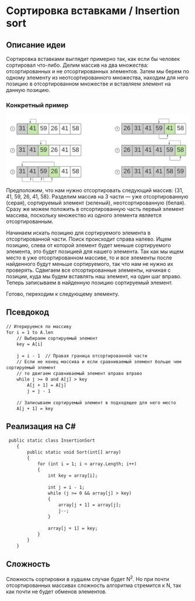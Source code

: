 # Сортировка вставками / Insertion sort
## Описание идеи
Сортировка вставками выглядит примерно так, как если бы человек сортировал что-либо. Делим массив на два множества: отсортированных и не отсортированных элементов. Затем мы берем по одному элементу из неотсортированного множества, находим для него позицию в отсортированном множестве и вставляем элемент на данную позицию.

### Конкретный пример
![Схема сортировки](./Images/sorting_diagram.jpeg)
Предположим, что нам нужно отсортировать следующий массив: {31, 41, 59, 26, 41, 58}. Разделим массив на 3 части — уже отсортированную (серая), сортируемый элемент (зеленый), неотсортированную (белая). Сразу же можем положить в отсортированную часть первый элемент массива, поскольку множество из одного элемента является отсортированным.

Начинаем искать позицию для сортируемого элемента в отсортированной части. Поиск происходит справа налево. Ищем позицию, слева от которой элемент будет меньше сортируемого элемента, это будет позицией для нашего элемента. Так как мы ищем место в уже отсортированном массиве, то и все элементы после найденного будут меньше сортируемого, так что нам не нужно их проверять. Сдвигаем все отсортированные элементы, начиная с позиции, куда мы будем вставлять наш элемент, на один шаг вправо. Теперь записываем в найденную позицию сортируемый элемент.

Готово, переходим к следующему элементу.

## Псевдокод

```
// Итерируемся по массиву
for i = 1 to A.len
    // Выбираем сортируемый элемент
    key = A[i]
    
    j = i - 1  // Правая граница отсортированной части
    // Если не конец массива и если сравниваемый элемент больше чем сортируемый элемент
    // то двигаем сравниваемый элемент вправо вправо
    while j >= 0 and A[j] > key 
        A[j + 1] = A[j]
        j = j - 1
    
    // Записываем сортируемый элемент в подходящее для него место        
    A[j + 1] = key
```
## Реализация на C#
```
 public static class InsertionSort
    {
        public static void Sort(int[] array)
        {
            for (int i = 1; i < array.Length; i++)
            {
                int key = array[i];
                
                int j = i - 1;
                while (j >= 0 && array[j] > key)
                {
                    array[j + 1] = array[j];
                    j--;
                }

                array[j + 1] = key;
            }
        }
    }
```
## Сложность
Сложность сортировки в худшем случае будет N<sup>2</sup>. Но при почти отсортированных массивах сложность алгоритма стремится к N, так как почти не будет обменов элементов.